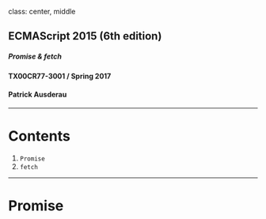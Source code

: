 
class: center, middle

## ECMAScript 2015 (6th edition)
##### Promise & fetch
#### TX00CR77-3001 / Spring 2017
#### Patrick Ausderau

<!---
to get the slide nicely, clone/pull the repo and drag and drop this .md file
to https://remarkjs.com/remarkise 
giving github url to remarkise throw same-origin policy exception :(
-->

---

# Contents

1. `Promise` 
1. `fetch`

---

# Promise

